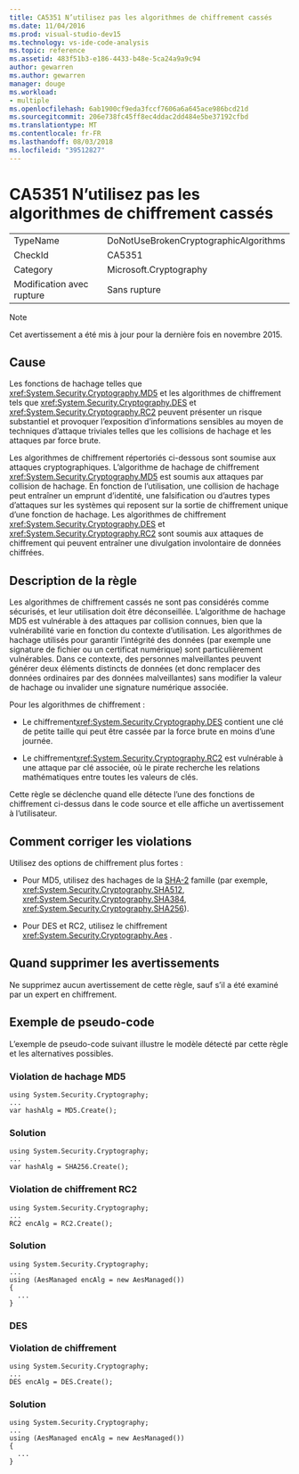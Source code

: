 ```yaml
---
title: CA5351 N’utilisez pas les algorithmes de chiffrement cassés
ms.date: 11/04/2016
ms.prod: visual-studio-dev15
ms.technology: vs-ide-code-analysis
ms.topic: reference
ms.assetid: 483f51b3-e186-4433-b48e-5ca24a9a9c94
author: gewarren
ms.author: gewarren
manager: douge
ms.workload:
- multiple
ms.openlocfilehash: 6ab1900cf9eda3fccf7606a6a645ace986bcd21d
ms.sourcegitcommit: 206e738fc45ff8ec4ddac2dd484e5be37192cfbd
ms.translationtype: MT
ms.contentlocale: fr-FR
ms.lasthandoff: 08/03/2018
ms.locfileid: "39512827"
---
```

# <a name="ca5351-do-not-use-broken-cryptographic-algorithms"></a>CA5351 N’utilisez pas les algorithmes de chiffrement cassés
|||
|-|-|
|TypeName|DoNotUseBrokenCryptographicAlgorithms|
|CheckId|CA5351|
|Category|Microsoft.Cryptography|
|Modification avec rupture|Sans rupture|

> [!NOTE]
>  Cet avertissement a été mis à jour pour la dernière fois en novembre 2015.

## <a name="cause"></a>Cause
 Les fonctions de hachage telles que <xref:System.Security.Cryptography.MD5> et les algorithmes de chiffrement tels que <xref:System.Security.Cryptography.DES> et <xref:System.Security.Cryptography.RC2> peuvent présenter un risque substantiel et provoquer l’exposition d’informations sensibles au moyen de techniques d’attaque triviales telles que les collisions de hachage et les attaques par force brute.

 Les algorithmes de chiffrement répertoriés ci-dessous sont soumise aux attaques cryptographiques. L’algorithme de hachage de chiffrement <xref:System.Security.Cryptography.MD5> est soumis aux attaques par collision de hachage.  En fonction de l’utilisation, une collision de hachage peut entraîner un emprunt d’identité, une falsification ou d’autres types d’attaques sur les systèmes qui reposent sur la sortie de chiffrement unique d’une fonction de hachage. Les algorithmes de chiffrement <xref:System.Security.Cryptography.DES> et <xref:System.Security.Cryptography.RC2> sont soumis aux attaques de chiffrement qui peuvent entraîner une divulgation involontaire de données chiffrées.

## <a name="rule-description"></a>Description de la règle
 Les algorithmes de chiffrement cassés ne sont pas considérés comme sécurisés, et leur utilisation doit être déconseillée. L’algorithme de hachage MD5 est vulnérable à des attaques par collision connues, bien que la vulnérabilité varie en fonction du contexte d’utilisation.  Les algorithmes de hachage utilisés pour garantir l’intégrité des données (par exemple une signature de fichier ou un certificat numérique) sont particulièrement vulnérables.  Dans ce contexte, des personnes malveillantes peuvent générer deux éléments distincts de données (et donc remplacer des données ordinaires par des données malveillantes) sans modifier la valeur de hachage ou invalider une signature numérique associée.

 Pour les algorithmes de chiffrement :

-   Le chiffrement<xref:System.Security.Cryptography.DES> contient une clé de petite taille qui peut être cassée par la force brute en moins d’une journée.

-   Le chiffrement<xref:System.Security.Cryptography.RC2> est vulnérable à une attaque par clé associée, où le pirate recherche les relations mathématiques entre toutes les valeurs de clés.

 Cette règle se déclenche quand elle détecte l’une des fonctions de chiffrement ci-dessus dans le code source et elle affiche un avertissement à l’utilisateur.

## <a name="how-to-fix-violations"></a>Comment corriger les violations
 Utilisez des options de chiffrement plus fortes :

-   Pour MD5, utilisez des hachages de la [SHA-2](/windows/desktop/SecCrypto/hash-and-signature-algorithms) famille (par exemple, <xref:System.Security.Cryptography.SHA512>, <xref:System.Security.Cryptography.SHA384>, <xref:System.Security.Cryptography.SHA256>).

-   Pour DES et RC2, utilisez le chiffrement <xref:System.Security.Cryptography.Aes> .

## <a name="when-to-suppress-warnings"></a>Quand supprimer les avertissements
 Ne supprimez aucun avertissement de cette règle, sauf s’il a été examiné par un expert en chiffrement.

## <a name="pseudo-code-example"></a>Exemple de pseudo-code
 L’exemple de pseudo-code suivant illustre le modèle détecté par cette règle et les alternatives possibles.

### <a name="md5-hashing-violation"></a>Violation de hachage MD5

```
using System.Security.Cryptography;
...
var hashAlg = MD5.Create();

```

### <a name="solution"></a>Solution

```
using System.Security.Cryptography;
...
var hashAlg = SHA256.Create();

```

### <a name="rc2-encryption-violation"></a>Violation de chiffrement RC2

```
using System.Security.Cryptography;
...
RC2 encAlg = RC2.Create();

```

### <a name="solution"></a>Solution

```
using System.Security.Cryptography;
...
using (AesManaged encAlg = new AesManaged())
{
  ...
}
```

### <a name="des-br-br-encryption-violation"></a>DES <br /><br />Violation de chiffrement

```
using System.Security.Cryptography;
...
DES encAlg = DES.Create();

```

### <a name="solution"></a>Solution

```
using System.Security.Cryptography;
...
using (AesManaged encAlg = new AesManaged())
{
  ...
}
```